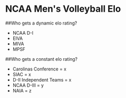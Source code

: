 # NCAA Men's Volleyball Elo


##Who gets a dynamic elo rating?
* NCAA D-I
* EIVA
* MIVA
* MPSF

##Who gets a constant elo rating?
* Carolinas Conference = x
* SIAC = x
* D-II Independent Teams = x
* NCAA D-III = y
* NAIA = z
